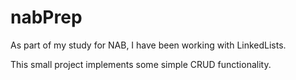 # nabPrep
As part of my study for NAB, I have been working with LinkedLists.

This small project implements some simple CRUD functionality.

